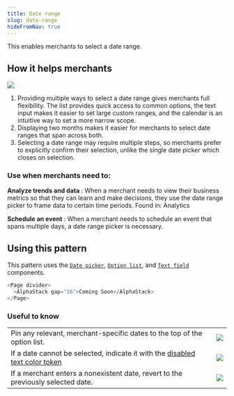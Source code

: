 ```yaml
---
title: Date range
slug: date-range
hideFromNav: true
---
```


This enables merchants to select a date range.

<div as="HowItHelps">

## How it helps merchants

![](/images/patterns/date-range-cover-image.png)

1. Providing multiple ways to select a date range gives merchants full flexibility. The list provides quick access to common options, the text input makes it easier to set large custom ranges, and the calendar is an intuitive way to set a more narrow scope.
2. Displaying two months makes it easier for merchants to select date ranges that span across both.
3. Selecting a date range may require multiple steps, so merchants prefer to explicitly confirm their selection, unlike the single date picker which closes on selection.

<div as="DefinitionTable">

### Use when merchants need to:

**Analyze trends and data**
: When a merchant needs to view their business metrics so that they can learn and make decisions, they use the date range picker to frame data to certain time periods. Found in: Analytics

**Schedule an event**
: When a merchant needs to schedule an event that spans multiple days, a date range picker is necessary.

</div>
</div>
<div as="Usage">

## Using this pattern

This pattern uses the [`Date picker`](/components/date-picker), [`Option list`](/components/option-list), and [`Text field`](/components/text-field) components.

```javascript {"previewContext":"____CODE____", "sandboxContext":"____CODE____"}
<Page divider>
  <AlphaStack gap="16">Coming Soon</AlphaStack>
</Page>
```

</div>
<div as="UsefulToKnow">

### Useful to know

|                                                                                                |                                              |
| ---------------------------------------------------------------------------------------------- | -------------------------------------------- |
| Pin any relevant, merchant-specific dates to the top of the option list.                       | ![](/images/patterns/date-range-usage-1.png) |
| If a date cannot be selected, indicate it with the [disabled text color token](/tokens/colors) | ![](/images/patterns/date-range-usage-2.png) |
| If a merchant enters a nonexistent date, revert to the previously selected date.               | ![](/images/patterns/date-range-usage-3.png) |

</div>
